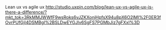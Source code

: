 Lean ux vs agile ux http://studio.uxpin.com/blog/lean-ux-vs-agile-ux-is-there-a-difference/?mkt_tok=3RkMMJWWfF9wsRoks6vJZKXonjHpfsX94u8pX6O2lMI%2F0ER3fOvrPUfGjI4DSMBgI%2BSLDwEYGJlv6SgFS7PGMbJiz7gFXxI%3D

